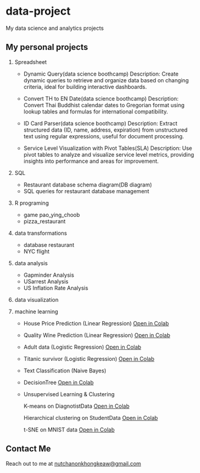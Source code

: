 # data-project
My data science and analytics projects

## My personal projects

1. Spreadsheet
    - Dynamic Query(data science boothcamp)
    Description: Create dynamic queries to retrieve and organize data based on changing criteria, ideal for building interactive dashboards.
   
    - Convert TH to EN Date(data science boothcamp)
    Description: Convert Thai Buddhist calendar dates to Gregorian format using lookup tables and formulas for international compatibility.

    - ID Card Parser(data science boothcamp)
    Description: Extract structured data (ID, name, address, expiration) from unstructured text using regular expressions, useful for document processing.

    - Service Level Visualization with Pivot Tables(SLA)
    Description: Use pivot tables to analyze and visualize service level metrics, providing insights into performance and areas for improvement.

2. SQL
    - Restaurant database schema diagram(DB diagram)
    - SQL queries for restaurant database management
    
3. R programing
   - game pao_ying_choob
   - pizza_restaurant
     
4. data transformations
   - database restaurant
   - NYC flight
     
5. data analysis
    - Gapminder Analysis
    - USarrest Analysis
    - US Inflation Rate Analysis
      
6. data visualization

7. machine learning
    - House Price Prediction (Linear Regression)  [Open in Colab](https://colab.research.google.com/drive/13xaoHEV4IYgoA8JAP2Ezb8oMlcTDGogr?usp=sharing)
    - Quality Wine Prediction (Linear Regression) [Open in Colab](https://colab.research.google.com/drive/18nG7dw-XAZiuNMA51t0G2pETRxrOEAiH?usp=sharing) 
    - Adult data (Logistic Regression) [Open in Colab](https://colab.research.google.com/drive/1SdEwf5Z49JDN0FDzBhEfwYgvhLjk4rvv?usp=sharing)
    - Titanic survivor (Logistic Regression) [Open in Colab](https://colab.research.google.com/drive/1TITZgqSs3KQTguuytcmfzOh1HJmvcwa_?usp=sharing)
    - Text Classification (Naive Bayes) 
    - DecisionTree [Open in Colab](https://colab.research.google.com/drive/1k1X5KNBaPDSOplbl-rojsueh9UCDaSTn#scrollTo=50227b2e)
    - Unsupervised Learning & Clustering
      
         K-means on DiagnotistData [Open in Colab](https://colab.research.google.com/drive/1F6W1gv1kJxvxiISvTeyhXnnDi3nf_ZP0#scrollTo=_)
      
         Hierarchical clustering on StudentData [Open in Colab](https://colab.research.google.com/drive/1tCJBI7Ty4qUq8bxsLhjmSkTkyhjksGr7#scrollTo=WLSsMwV6F40y)
      
         t-SNE on MNIST data [Open in Colab](https://colab.research.google.com/drive/19Jm-PrC1Y3B7bsgn6Ce9vXCvkZSfsPUl)

   
   

## Contact Me 
Reach out to me at nutchanonkhongkeaw@gmail.com

